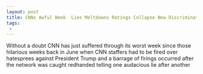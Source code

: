 ```yaml
---
layout: post
title: CNNs Awful Week  Lies Meltdowns Ratings Collapse New Discrimination Suit
tags:
 -
---
```

Without a doubt CNN has just suffered through its worst week since those hilarious weeks back in June when CNN staffers had to be fired over hatesprees against President Trump and a barrage of firings occurred after the network was caught redhanded telling one audacious lie after another
